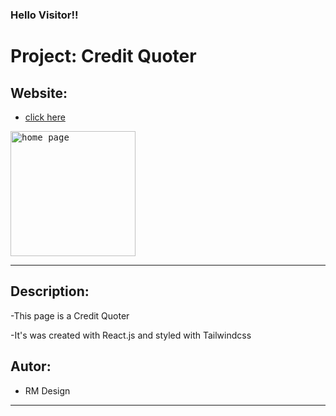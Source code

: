 

<h3>Hello Visitor!!</h3>

# Project: Credit Quoter

## Website:

- [click here]( https://roddevwork.github.io/cotizador-de-creditos/)

<kbd>
 <img src="public/home-page.png)" alt="home page" width="200px">
</kbd>
 
---
## Description:

-This page is a Credit Quoter

-It's was created with React.js and styled with Tailwindcss





## Autor:

- RM Design

---
